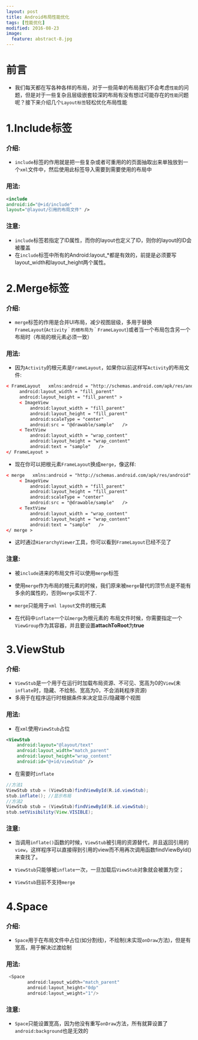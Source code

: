 ```yaml
---
layout: post
title: Android布局性能优化
tags: [性能优化]
modified: 2016-08-23
image:
  feature: abstract-8.jpg
---
```


# 前言

* 我们每天都在写各种各样的布局，对于一些简单的布局我们不会考虑`性能`的问题，但是对于一些复杂且层级嵌套较深的布局有没有想过可能存在的`性能`问题呢？接下来介绍几个`Layout标签`轻松优化布局性能

# 1.Include标签

### 介绍:

* `include`标签的作用就是把一些复杂或者可重用的的页面抽取出来单独放到一个`xml`文件中，然后使用此标签导入需要到需要使用的布局中

### 用法:

```xml
<include
android:id="@+id/include"
layout="@layout/引用的布局文件" />

```

### 注意:

* `include`标签若指定了ID属性，而你的layout也定义了ID，则你的layout的ID会被覆盖
* 在`include`标签中所有的Android:layout_*都是有效的，前提是必须要写layout_width和layout_height两个属性。


# 2.Merge标签

### 介绍:

* `merge`标签的作用是合并UI布局，减少视图层级，多用于替换`FrameLayout`(`Activity｀的根布局为｀FrameLayout`)或者当一个布局包含另一个布局时（布局的根元素必须一致）

### 用法:
* 因为`Activity`的根元素是`FrameLayout`，如果你以前这样写`Activity`的布局文件:

```xml
< FrameLayout   xmlns:android = "http://schemas.android.com/apk/res/android"
     android:layout_width = "fill_parent"
     android:layout_height = "fill_parent" >
     < ImageView
         android:layout_width = "fill_parent"
         android:layout_height = "fill_parent"  
         android:scaleType = "center"
         android:src = "@drawable/sample"   />
     < TextView
         android:layout_width = "wrap_content"
         android:layout_height = "wrap_content"
         android:text = "sample"   />
</ FrameLayout >
```
* 现在你可以把根元素`FrameLayout`换成`merge`，像这样:

```xml
< merge   xmlns:android = "http://schemas.android.com/apk/res/android" >
     < ImageView
         android:layout_width = "fill_parent"
         android:layout_height = "fill_parent"  
         android:scaleType = "center"
         android:src = "@drawable/sample"   />
     < TextView
         android:layout_width = "wrap_content"
         android:layout_height = "wrap_content"
         android:text = "sample"   />
</ merge >
```
* 这时通过`HierarchyViewer`工具，你可以看到`FrameLayout`已经不见了

### 注意:
* 被`include`进来的布局文件可以使用`merge`标签

* 使用`merge`作为布局的根元素的时候，我们原来被`merge`替代的顶节点是不能有多余的属性的，否则`merge`实现不了.
*  `merge`只能用于`xml layout`文件的根元素
*  在代码中`inflate`一个以`merge`为根元素的
布局文件时候，你需要指定一个`ViewGroup`作为其容器，并且要设置**attachToRoot**为**true**

# 3.ViewStub

### 介绍:
  
* `ViewStub`是一个用于在运行时加载布局资源、不可见、宽高为0的`View`(未`inflate`时，隐藏、不绘制、宽高为0，不会消耗程序资源)
* 多用于在程序运行时根据条件来决定显示/隐藏哪个视图

### 用法:
* 在`xml`使用`ViewStub`占位

```xml
<ViewStub 
	android:layout="@layout/text" 
	android:layout_width="match_parent"
	android:layout_height="wrap_content"
	android:id="@+id/viewStub" />
```
* 在需要时`inflate`

```java
//方法1
ViewStub stub = (ViewStub)findViewById(R.id.viewStub);
stub.inflate(); //显示布局
//方法2
ViewStub stub = (ViewStub)findViewById(R.id.viewStub);
stub.setVisibility(View.VISIBLE);

```

### 注意:
* 当调用`inflate()`函数的时候，`ViewStub`被引用的资源替代，并且返回引用的`view`，这样程序可以直接得到引用的view而不用再次调用函数findViewById()来查找了。

* `ViewStub`只能够被`inflate`一次，一旦加载后`ViewStub`对象就会被置为空；
* `ViewStub`目前不支持`merge`

# 4.Space

### 介绍:
* `Space`用于在布局文件中占位(如分割线)，不绘制(未实现`onDraw`方法)，但是有宽高，用于解决过渡绘制

### 用法:

```java
 <Space
        android:layout_width="match_parent"
        android:layout_height="0dp"
        android:layout_weight="1"/>
```

### 注意:
* `Space`只能设置宽高，因为他没有重写`onDraw`方法，所有就算设置了`android:background`也是无效的